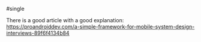 #single

There is a good article with a good explanation: https://proandroiddev.com/a-simple-framework-for-mobile-system-design-interviews-89f6f4134b84